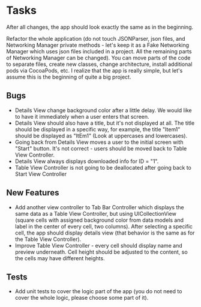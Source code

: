 # Tasks

After all changes, the app should look exactly the same as in the beginning.

Refactor the whole application (do not touch JSONParser, json files, and Networking Manager private methods - let's keep it as a Fake Networking Manager which uses json files included in a project. All the remaining parts of Networking Manager can be changed). You can move parts of the code to separate files, create new classes, change architecture, install additional pods via CocoaPods, etc. I realize that the app is really simple, but let's assume this is the beginning of quite a big project.

## Bugs
- Details View change background color after a little delay. We would like to have it immediately when a user enters that screen.
- Details View should also have a title, but it's not displayed at all. The title should be displayed in a specific way, for example, the title "Item1" should be displayed as "ItEm1" (Look at uppercases and lowercases). 
- Going back from Details View moves a user to the initial screen with "Start" button. It's not correct - users should be moved back to Table View Controller.
- Details View always displays downloaded info for ID = "1".
- Table View Controller is not going to be deallocated after going back to Start View Controller

## New Features
- Add another view controller to Tab Bar Controller which displays the same data as a Table View Controller, but using UICollectionView (square cells with assigned background color from data models and label in the center of every cell, two columns). After selecting a specific cell, the app should display details view (that behavior is the same as for the Table View Controller).
- Improve Table View Controller - every cell should display name and preview underneath. Cell height should be adjusted to the content, so the cells may have different heights.

## Tests
- Add unit tests to cover the logic part of the app (you do not need to cover the whole logic, please choose some part of it).